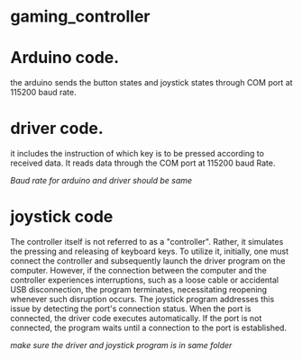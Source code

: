 # gaming_controller




# Arduino code.
the arduino sends the button states and joystick states through COM port at 115200 baud rate.

# driver code.
it includes the instruction of which key is to be pressed according to received data. It reads data through the COM port at 115200 baud Rate.

*Baud rate for arduino and driver should be same*

# joystick code
The controller itself is not referred to as a "controller". Rather, it simulates the pressing and releasing of keyboard keys. To utilize it, initially, one must connect the controller and subsequently launch the driver program on the computer. However, if the connection between the computer and the controller experiences interruptions, such as a loose cable or accidental USB disconnection, the program terminates, necessitating reopening whenever such disruption occurs. The joystick program addresses this issue by detecting the port's connection status. When the port is connected, the driver code executes automatically. If the port is not connected, the program waits until a connection to the port is established.

*make sure the driver and joystick program is in same folder*
